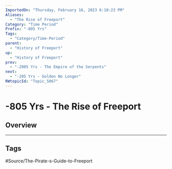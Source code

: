 ```yaml
---
ImportedOn: "Thursday, February 16, 2023 6:10:23 PM"
Aliases:
  - "The Rise of Freeport"
Category: "Time Period"
Prefix: "-805 Yrs"
Tags:
  - "Category/Time-Period"
parent:
  - "History of Freeport"
up:
  - "History of Freeport"
prev:
  - "-2005 Yrs - The Empire of the Serpents"
next:
  - "-205 Yrs - Golden No Longer"
RWtopicId: "Topic_5067"
---
```

# -805 Yrs - The Rise of Freeport
## Overview

---
## Tags
#Source/The-Pirate-s-Guide-to-Freeport

